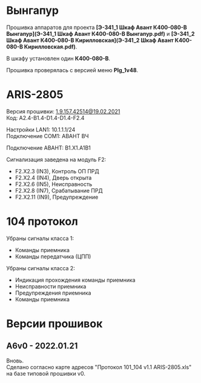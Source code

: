 Вынгапур
========

Прошивка аппаратов для проекта **[Э-341_1 Шкаф Авант К400-080-В Вынгапур](Э-341_1 Шкаф Авант К400-080-В Вынгапур.pdf)** и **[Э-341_2 Шкаф Авант К400-080-В Кирилловская](Э-341_2 Шкаф Авант К400-080-В Кирилловская.pdf)**.

В шкафу установлен один **К400-080-В**.

Прошивка проверялась с версией меню **PIg_1v48**.


# ARIS-2805

Версия прошивки: 1.9.157.42514@19.02.2021  
Код: A2.4-B1.4-D1.4-D1.4-F2.4

Настройки LAN1: 10.1.1.1/24  
Подключение COM1: АВАНТ ВЧ

Подключение АВАНТ: B1.X1.A1B1

Cигнализация заведена на модуль F2:
- F2.X2.3 (IN3), Контроль ОП ПРД
- F2.X2.4 (IN4), Дверь открыта
- F2.X2.6 (IN5), Неисправность
- F2.X2.8 (IN7), Срабатывание ПРД
- F2.X2.11 (IN9), Предупреждение


# 104 протокол

Убраны сигналы класса 1:
- Команды приемника
- Команды передатчика (ЦПП)

Убраны сигналы класса 2:
- Индикация прохождения команды приемника
- Неисправности приемника
- Предупреждения приемника
- Команды приемника


# Версии прошивок 

## A6v0 - 2022.01.21

Вновь.  
Сделано согласно карте адресов "Протокол 101_104 v1.1 ARIS-2805.xls" на базе типовой прошивки v0.  


